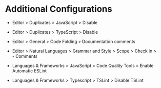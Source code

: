 # Additional Configurations

- Editor > Duplicates > JavaScript > Disable
- Editor > Duplicates > TypeScript > Disable
- Editor > General > Code Folding > Documentation comments
- Editor > Natural Languages > Grammar and Style > Scope > Check in > - Comments

- Languages & Frameworks > JavaScript > Code Quality Tools > Enable Automatic ESLint

- Languages & Frameworks > Typescript > TSLint > Disable TSLint
